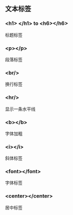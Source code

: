 ## 文本标签

### \<h1> \</h1> to  \<h6>\</h6>

标题标签

### \<p>\</p>

段落标签

### \<br/>

换行标签

### \<hr/>

显示一条水平线

###  \<b>\</b>

字体加粗

### \<i>\</i>

斜体标签

### \<font>\</font>

字体标签

### \<center>\</center>

居中标签

